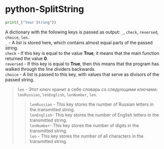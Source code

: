 # python-SplitString

```py
print(_("Your String"))
```

A dictionary with the following keys is passed as output: `_`, `check`, `reversed`, `choice`, `len`. <br/>
`_` - A list is stored here, which contains almost equal parts of the passed string. <br/>
`check` - If this key is equal to the value **True**, it means that the main function returned the value **0**. <br/>
`reversed` - If this key is equal to **True**, then this means that the program has walked through the line dividers backwards. <br/>
`choice` - A list is passed to this key, with values that serve as divisors of the passed string. <br/>
> `len` - Этот ключ хранит в себе словарь со следующими ключами: `lenRussian`, `lenEnglish`, `lenNumber`, `len`. <br/>
>> `lenRussian` - This key stores the number of Russian letters in the transmitted string. <br/>
>> `lenEnglish`- This key stores the number of English letters in the transmitted string. <br/>
>> `lenNumber`- This key stores the number of digits in the transmitted string. <br/>
>> `len` - This key stores the number of all characters in the transmitted string. <br/>
